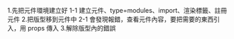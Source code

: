 

1.先把元件環境建立好
  1-1 建立元件、type=modules、import、渲染標籤、註冊元件
2.把版型移到元件中
  2-1 會發現報錯，查看元件內容，要把需要的東西引入，用 props 傳入
3.解除版型內的錯誤
